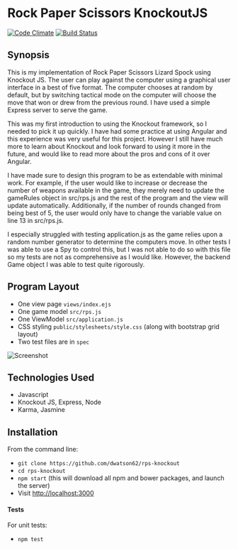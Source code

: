 Rock Paper Scissors KnockoutJS
=======================

[![Code Climate](https://codeclimate.com/github/dwatson62/rps-knockout/badges/gpa.svg)](https://codeclimate.com/github/dwatson62/rps-knockout) [![Build Status](https://travis-ci.org/dwatson62/rps-knockout.svg?branch=master)](https://travis-ci.org/dwatson62/rps-knockout)

## Synopsis

This is my implementation of Rock Paper Scissors Lizard Spock using Knockout JS. The user can play against the computer using a graphical user interface in a best of five format. The computer chooses at random by default, but by switching tactical mode on the computer will choose the move that won or drew from the previous round. I have used a simple Express server to serve the game.

This was my first introduction to using the Knockout framework, so I needed to pick it up quickly. I have had some practice at using Angular and this experience was very useful for this project. However I still have much more to learn about Knockout and look forward to using it more in the future, and would like to read more about the pros and cons of it over Angular.

I have made sure to design this program to be as extendable with minimal work. For example, if the user would like to increase or decrease the number of weapons available in the game, they merely need to update the gameRules object in src/rps.js and the rest of the program and the view will update automatically. Additionally, if the number of rounds changed from being best of 5, the user would only have to change the variable value on line 13 in src/rps.js.

I especially struggled with testing application.js as the game relies upon a random number generator to determine the computers move. In other tests I was able to use a Spy to control this, but I was not able to do so with this file so my tests are not as comprehensive as I would like. However, the backend Game object I was able to test quite rigorously.

## Program Layout

- One view page ``` views/index.ejs ```
- One game model ``` src/rps.js ```
- One ViewModel ``` src/application.js ```
- CSS styling ``` public/stylesheets/style.css ``` (along with bootstrap grid layout)
- Two test files are in ``` spec ```

![Screenshot](https://github.com/dwatson62/rps-knockout/blob/master/public/images/screenshot.png)

## Technologies Used

- Javascript
- Knockout JS, Express, Node
- Karma, Jasmine

## Installation

From the command line:

- ``` git clone https://github.com/dwatson62/rps-knockout ```
- ``` cd rps-knockout ```
- ``` npm start ``` (this will download all npm and bower packages, and launch the server)
- Visit [http://localhost:3000](http://localhost:3000)

#### Tests

For unit tests:

- ``` npm test ```
